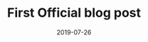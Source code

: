 ---
title: 'First Official blog post'
date: 2019-07-26
permalink: /posts/2019/07/blog-post-4/
tags:
  - cool posts
  - category1
  - category2
---